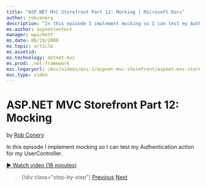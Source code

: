 ```yaml
---
title: "ASP.NET MVC Storefront Part 12: Mocking | Microsoft Docs"
author: robconery
description: "In this episode I implement mocking so I can test my Authentication action for my UserController."
ms.author: aspnetcontent
manager: wpickett
ms.date: 06/19/2008
ms.topic: article
ms.assetid: 
ms.technology: dotnet-mvc
ms.prod: .net-framework
msc.legacyurl: /mvc/videos/mvc-1/aspnet-mvc-storefront/aspnet-mvc-storefront-part-12-mocking
msc.type: video
---
```

ASP.NET MVC Storefront Part 12: Mocking
====================
by [Rob Conery](https://github.com/robconery)

In this episode I implement mocking so I can test my Authentication action for my UserController.

[&#9654; Watch video (18 minutes)](https://channel9.msdn.com/Blogs/ASP-NET-Site-Videos/aspnet-mvc-storefront-part-12-mocking)

>[!div class="step-by-step"]
[Previous](aspnet-mvc-storefront-part-11-hooking-up-the-shopping-cart-and-using-components.md)
[Next](aspnet-mvc-storefront-part-13-dependency-injection.md)